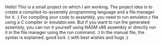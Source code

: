 Hello!
This is a small project on which I am working. The project idea is to create a compiled-to-assembly programming language and a file manager for it. :)
For compiling your code to assembly, you need to run emulator.c file using a C compiler or emulator.exe. But if you want to run the generated assembly, you can run it yourself using NASM x86 assembly or directly run it in the file manager using the run command. :)
In the manual file, the syntax is explained.
good luck :)
with best wishes and hugs :)

